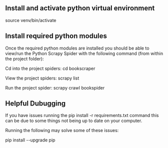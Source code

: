 ## Install and activate python virtual environment
source venv/bin/activate

## Install required python modules
Once the required python modules are installed you should be able to view/run the Python Scrapy Spider with the following command (from within the project folder):

Cd into the project spiders: cd bookscraper

View the project spiders: scrapy list

Run the project spider: scrapy crawl bookspider


## Helpful Dubugging
If you have issues running the pip install -r requirements.txt command this can be due to some things not being up to date on your computer.

Running the following may solve some of these issues:

pip install --upgrade pip
